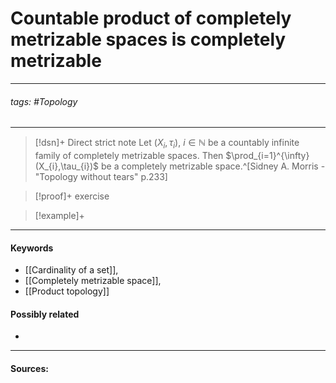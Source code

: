 # Countable product of completely metrizable spaces is completely metrizable
***
###### tags: #Topology 
***
>[!dsn]+ Direct strict note
>Let $(X_{i},\tau_{i})$, $i\in\mathbb{N}$ be a countably infinite family of completely metrizable spaces. Then $\prod_{i=1}^{\infty}(X_{i},\tau_{i})$ be a completely metrizable space.^[Sidney A. Morris - "Topology without tears" p.233]

>[!proof]+
>exercise

>[!example]+ 
>
***
#### Keywords
- [[Cardinality of a set]],
- [[Completely metrizable space]],
- [[Product topology]]
#### Possibly related
- 
***
#### Sources: